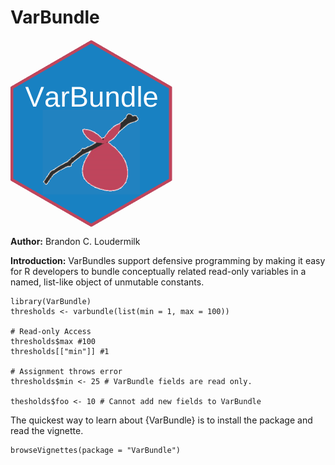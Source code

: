 # VarBundle
<img src="inst/images/varbundle.png" align="center" height="300"/>

**Author:** Brandon C. Loudermilk  

**Introduction:** VarBundles support defensive programming by making it easy for R developers to bundle conceptually related read-only variables in a named, list-like object of unmutable constants. 

```
library(VarBundle)
thresholds <- varbundle(list(min = 1, max = 100))

# Read-only Access
thresholds$max #100
thresholds[["min"]] #1

# Assignment throws error
thresholds$min <- 25 # VarBundle fields are read only.

thesholds$foo <- 10 # Cannot add new fields to VarBundle
```
The quickest way to learn about {VarBundle} is to install the package and read the vignette.

```
browseVignettes(package = "VarBundle")
```

